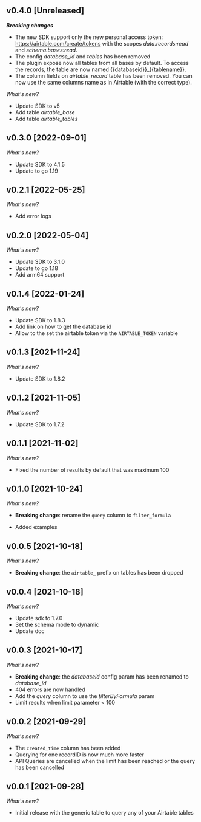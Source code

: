 ## v0.4.0 [Unreleased]

_**Breaking changes**_
- The new SDK support only the new personal access token: https://airtable.com/create/tokens with the scopes *data.records:read* and *schema.bases:read*.
- The config *database_id* and *tables* has been removed
- The plugin expose now all tables from all bases by default. To access the records, the table are now named {{databaseid}}_{{tablename}}.
- The column fields on *airtable_record* table has been removed. You can now use the same columns name as in Airtable (with the correct type).

_What's new?_

* Update SDK to v5
* Add table *airtable_base*
* Add table *airtable_tables*

## v0.3.0 [2022-09-01]

_What's new?_

* Update SDK to 4.1.5
* Update to go 1.19

## v0.2.1 [2022-05-25]

_What's new?_

* Add error logs

## v0.2.0 [2022-05-04]

_What's new?_

* Update SDK to 3.1.0
* Update to go 1.18
* Add arm64 support

## v0.1.4 [2022-01-24]

_What's new?_

* Update SDK to 1.8.3
* Add link on how to get the database id
* Allow to the set the airtable token via the `AIRTABLE_TOKEN` variable

## v0.1.3 [2021-11-24]

_What's new?_

* Update SDK to 1.8.2

## v0.1.2 [2021-11-05]

_What's new?_

* Update SDK to 1.7.2

## v0.1.1 [2021-11-02]

_What's new?_

* Fixed the number of results by default that was maximum 100

## v0.1.0 [2021-10-24]

_What's new?_

- **Breaking change**: rename the `query` column to `filter_formula`
* Added examples

## v0.0.5 [2021-10-18]

_What's new?_

- **Breaking change**: the `airtable_` prefix on tables has been dropped

## v0.0.4 [2021-10-18]

_What's new?_

- Update sdk to 1.7.0
- Set the schema mode to dynamic
- Update doc

## v0.0.3 [2021-10-17]

_What's new?_

- **Breaking change**: the *databaseid* config param has been renamed to *database_id*
- 404 errors are now handled
- Add the *query* column to use the *filterByFormula* param
- Limit results when limit parameter < 100

## v0.0.2 [2021-09-29]

_What's new?_

- The `created_time` column has been added
- Querying for one recordID is now much more faster
- API Queries are cancelled when the limit has been reached or the query has been cancelled

## v0.0.1 [2021-09-28]

_What's new?_

- Initial release with the generic table to query any of your Airtable tables

